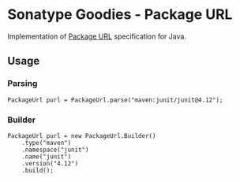 # Sonatype Goodies - Package URL

Implementation of [Package URL](https://github.com/package-url/purl-spec) specification for Java.

## Usage

### Parsing

    PackageUrl purl = PackageUrl.parse("maven:junit/junit@4.12");

### Builder

    PackageUrl purl = new PackageUrl.Builder()
        .type("maven")
        .namespace("junit")
        .name("junit")
        .version("4.12")
        .build();
